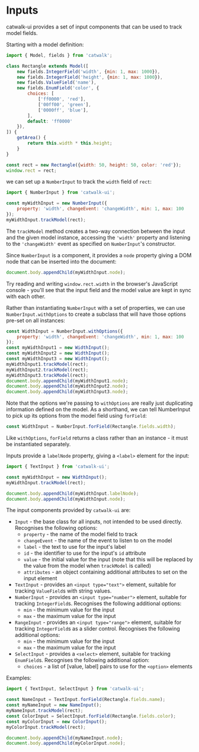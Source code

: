 # Inputs

catwalk-ui provides a set of input components that can be used to track model fields.

Starting with a model definition:

```javascript
import { Model, fields } from 'catwalk';

class Rectangle extends Model([
    new fields.IntegerField('width', {min: 1, max: 1000}),
    new fields.IntegerField('height', {min: 1, max: 1000}),
    new fields.ValueField('name'),
    new fields.EnumField('color', {
        choices: [
            ['ff0000', 'red'],
            ['00ff00', 'green'],
            ['0000ff', 'blue'],
        ],
        default: 'ff0000'
    }),
]) {
    getArea() {
        return this.width * this.height;
    }
}

const rect = new Rectangle({width: 50, height: 50, color: 'red'});
window.rect = rect;
```

we can set up a `NumberInput` to track the `width` field of `rect`:

```javascript
import { NumberInput } from 'catwalk-ui';

const myWidthInput = new NumberInput({
    property: 'width', changeEvent: 'changeWidth', min: 1, max: 100
});
myWidthInput.trackModel(rect);
```

The `trackModel` method creates a two-way connection between the input and the given model instance, accessing the `'width'` property and listening to the `'changeWidth'` event as specified on `NumberInput`'s constructor.

Since `NumberInput` is a component, it provides a `node` property giving a DOM node that can be inserted into the document:

```javascript
document.body.appendChild(myWidthInput.node);
```

Try reading and writing `window.rect.width` in the browser's JavaScript console - you'll see that the input field and the model value are kept in sync with each other.

Rather than instantiating `NumberInput` with a set of properties, we can use `NumberInput.withOptions` to create a subclass that will have those options pre-set on all instances:

```javascript
const WidthInput = NumberInput.withOptions({
    property: 'width', changeEvent: 'changeWidth', min: 1, max: 100
});
const myWidthInput1 = new WidthInput();
const myWidthInput2 = new WidthInput();
const myWidthInput3 = new WidthInput();
myWidthInput1.trackModel(rect);
myWidthInput2.trackModel(rect);
myWidthInput3.trackModel(rect);
document.body.appendChild(myWidthInput1.node);
document.body.appendChild(myWidthInput2.node);
document.body.appendChild(myWidthInput3.node);
```

Note that the options we're passing to `withOptions` are really just duplicating information defined on the model. As a shorthand, we can tell NumberInput to pick up its options from the model field using `forField`:

```javascript
const WidthInput = NumberInput.forField(Rectangle.fields.width);
```

Like `withOptions`, `forField` returns a class rather than an instance - it must be instantiated separately.

Inputs provide a `labelNode` property, giving a `<label>` element for the input:

```javascript
import { TextInput } from 'catwalk-ui';

const myWidthInput = new WidthInput();
myWidthInput.trackModel(rect);

document.body.appendChild(myWidthInput.labelNode);
document.body.appendChild(myWidthInput.node);
```

The input components provided by `catwalk-ui` are:

* `Input` - the base class for all inputs, not intended to be used directly. Recognises the following options:
    * `property` - the name of the model field to track
    * `changeEvent` - the name of the event to listen to on the model
    * `label` - the text to use for the input's label
    * `id` - the identifier to use for the input's `id` attribute
    * `value` - the initial value for the input (note that this will be replaced by the value from the model when `trackModel` is called)
    * `attributes` - an object containing additional attributes to set on the input element
* `TextInput` - provides an `<input type="text">` element, suitable for tracking `ValueField`s with string values.
* `NumberInput` - provides an `<input type="number">` element, suitable for tracking `IntegerField`s. Recognises the following additional options:
    * `min` - the minimum value for the input
    * `max` - the maximum value for the input
* `RangeInput` - provides an `<input type="range">` element, suitable for tracking `IntegerField`s as a slider control. Recognises the following additional options:
    * `min` - the minimum value for the input
    * `max` - the maximum value for the input
* `SelectInput` - provides a `<select>` element, suitable for tracking `EnumField`s. Recognises the following additional option:
    * `choices` - a list of [value, label] pairs to use for the `<option>` elements

Examples:

```javascript
import { TextInput, SelectInput } from 'catwalk-ui';

const NameInput = TextInput.forField(Rectangle.fields.name);
const myNameInput = new NameInput();
myNameInput.trackModel(rect);
const ColorInput = SelectInput.forField(Rectangle.fields.color);
const myColorInput = new ColorInput();
myColorInput.trackModel(rect);

document.body.appendChild(myNameInput.node);
document.body.appendChild(myColorInput.node);
```
